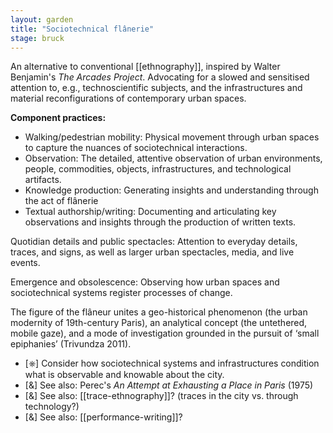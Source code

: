 ```yaml
---  
layout: garden
title: "Sociotechnical flânerie"
stage: bruck
---
```


An alternative to conventional [[ethnography]], inspired by Walter Benjamin's _The Arcades Project_. Advocating for a slowed and sensitised attention to, e.g., technoscientific subjects, and the infrastructures and material reconfigurations of contemporary urban spaces.

**Component practices:**
- Walking/pedestrian mobility: Physical movement through urban spaces to capture the nuances of sociotechnical interactions.
- Observation: The detailed, attentive observation of urban environments, people, commodities, objects, infrastructures, and technological artifacts.
- Knowledge production: Generating insights and understanding through the act of flânerie
- Textual authorship/writing: Documenting and articulating key observations and insights through the production of written texts.

Quotidian details and public spectacles: Attention to everyday details, traces, and signs, as well as larger urban spectacles, media, and live events.

Emergence and obsolescence: Observing how urban spaces and sociotechnical systems register processes of change.

The figure of the flâneur unites a geo-historical phenomenon (the urban modernity of 19th-century Paris), an analytical concept (the untethered, mobile gaze), and a mode of investigation grounded in the pursuit of ‘small epiphanies’ (Trivundza 2011).

- [⎈] Consider how sociotechnical systems and infrastructures condition what is observable and knowable about the city.
- [&] See also: Perec's _An Attempt at Exhausting a Place in Paris_ (1975)
- [&] See also: [[trace-ethnography]]? (traces in the city vs. through technology?)
- [&] See also: [[performance-writing]]?